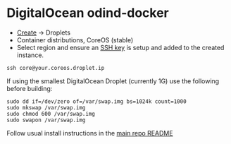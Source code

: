 DigitalOcean odind-docker
=============================

* [Create](https://cloud.digitalocean.com/droplets/new) -> Droplets
* Container distributions, CoreOS (stable)
* Select region and ensure an [SSH key](https://cloud.digitalocean.com/account/security) is setup and added to the created instance.

```
ssh core@your.coreos.droplet.ip
```

If using the smallest DigitalOcean Droplet (currently 1G) use the following before building:
```
sudo dd if=/dev/zero of=/var/swap.img bs=1024k count=1000
sudo mkswap /var/swap.img
sudo chmod 600 /var/swap.img
sudo swapon /var/swap.img
```

Follow usual install instructions in the [main repo README](https://github.com/chrishasl/odind-docker/blob/master/README.md)
